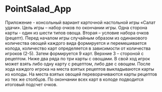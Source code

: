 # PointSalad_App
Приложение - консольный вариант карточной настольной игры «Салат удачи». Цель игры – набор очков по окончании игры. Одна сторона карты  - один из шести типов овоща. Вторая – условие набора очков (рецепт). Перед началом игры случайным образом из одинакового количества овощей каждого вида формируется и перемешивается колода, количество карт определяется в зависимости от количества игроков (2-5). Затем формируется 9 карт. Верхние 3 – стороной с рецептом. Ниже два ряда по три карты с овощами. В свой ход игрок может взять либо одну карту с рецептом, либо две с овощем. После хода каждого игрока на места взятых рецептов выкладываются карты из колоды. На места взятых овощей переворачиваются карты рецептов из тех же столбцов. По окончании всех карт в колоде подводится итоговый подсчет очков.

